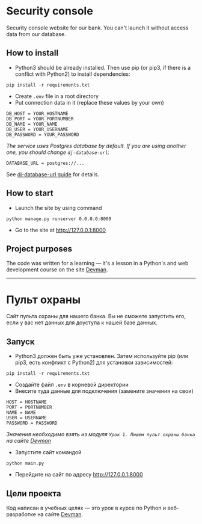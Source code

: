# Security console

Security console website for our bank. You can't launch it without access data from our database.

## How to install

- Python3 should be already installed. Then use pip (or pip3, if there is a conflict with Python2) to install dependencies:
```
pip install -r requirements.txt
```
- Create `.env` file in a root directory
- Put connection data in it (replace these values by your own)
```
DB_HOST = YOUR_HOSTNAME
DB_PORT = YOUR_PORTNUMBER
DB_NAME = YOUR_NAME
DB_USER = YOUR_USERNAME
DB_PASSWORD = YOUR_PASSWORD
```
*The service uses Postgres database by default. If you are using another one, you should change `dj-database-url`:*
```
DATABASE_URL = postgres://...
```
See [dj-database-url guide](https://github.com/jacobian/dj-database-url) for details.

## How to start
- Launch the site by using command 
```
python manage.py runserver 0.0.0.0:8000
```

- Go to the site at http://127.0.0.1:8000

## Project purposes

The code was written for a learning — it's a lesson in a Python's and web development course on the site [Devman](https://dvmn.org).

*********************************

# Пульт охраны

Сайт пульта охраны для нашего банка. Вы не сможете запустить его, если у вас нет данных для доуступа к нашей базе данных.

## Запуск

- Python3 должен быть уже установлен. Затем используйте pip (или pip3, есть конфликт с Python2) для установки зависимостей:
```
pip install -r requirements.txt
```
- Создайте файл `.env` в корневой директории
- Внесите туда данные для подключения (замените значения на свои)
```
HOST = HOSTNAME
PORT = PORTNUMBER
NAME = NAME
USER = USERNAME
PASSWORD = PASSWORD
```
*Значения необходимо взять из модуля `Урок 1. Пишем пульт охраны банка` на сайте [Devman](https://dvmn.org)*
- Запустите сайт командой 
```
python main.py
```

- Перейдите на сайт по адресу http://127.0.0.1:8000

## Цели проекта

Код написан в учебных целях — это урок в курсе по Python и веб-разработке на сайте [Devman](https://dvmn.org).
